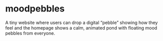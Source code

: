 # moodpebbles
A tiny website where users can drop a digital “pebble” showing how they feel and the homepage shows a calm, animated pond with floating mood pebbles from everyone.
